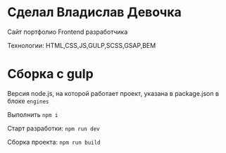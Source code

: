 # Сделал Владислав Девочка 

Сайт портфолио Frontend разработчика 

Технологии: HTML,CSS,JS,GULP,SCSS,GSAP,BEM

# Сборка с gulp

Версия node.js, на которой работает проект, указана в package.json в блоке `engines`

Выполнить `npm i`

Старт разработки: `npm run dev`

Сборка проекта: `npm run build`